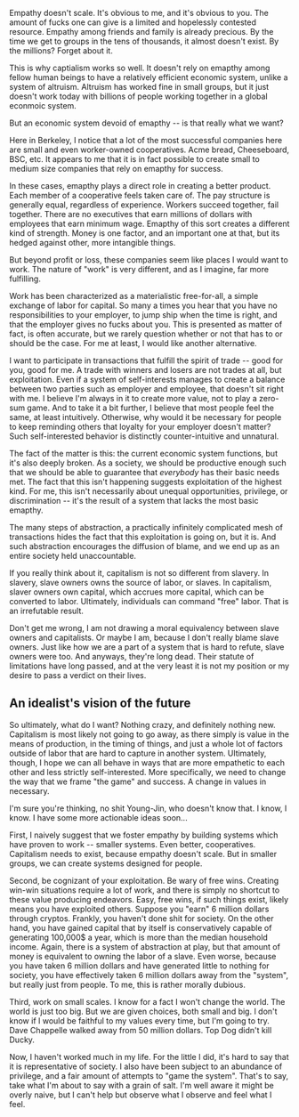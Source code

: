 Empathy doesn't scale. It's obvious to me, and it's obvious to you. The amount of fucks one can give is a limited and hopelessly contested resource. Empathy among friends and family is already precious. By the time we get to groups in the tens of thousands, it almost doesn't exist. By the millions? Forget about it.

This is why captialism works so well. It doesn't rely on emapthy among fellow human beings to have a relatively efficient economic system, unlike a system of altruism. Altruism has worked fine in small groups, but it just doesn't work today with billions of people working together in a global econmoic system.

But an economic system devoid of emapthy -- is that really what we want?

Here in Berkeley, I notice that a lot of the most successful companies here are small and even worker-owned cooperatives. Acme bread, Cheeseboard, BSC, etc. It appears to me that it is in fact possible to create small to medium size companies that rely on emapthy for success.

In these cases, emapthy plays a direct role in creating a better product. Each member of a cooperative feels taken care of. The pay structure is generally equal, regardless of experience. Workers succeed together, fail together. There are no executives that earn millions of dollars with employees that earn minimum wage. Emapthy of this sort creates a different kind of strength. Money is one factor, and an important one at that, but its hedged against other, more intangible things.

But beyond profit or loss, these companies seem like places I would want to work. The nature of "work" is very different, and as I imagine, far more fulfilling.

Work has been characterized as a materialistic free-for-all, a simple exchange of labor for capital. So many a times you hear that you have no responsibilities to your employer, to jump ship when the time is right, and that the employer gives no fucks about you. This is presented as matter of fact, is often accurate, but we rarely question whether or not that has to or should be the case. For me at least, I would like another alternative.

I want to participate in transactions that fulfill the spirit of trade -- good for you, good for me. A trade with winners and losers are not trades at all, but exploitation. Even if a system of self-interests manages to create a balance between two parties such as employer and employee, that doesn't sit right with me. I believe I'm always in it to create more value, not to play a zero-sum game. And to take it a bit further, I believe that most people feel the same, at least intuitively. Otherwise, why would it be necessary for people to keep reminding others that loyalty for your employer doesn't matter? Such self-interested behavior is distinctly counter-intuitive and unnatural.

The fact of the matter is this: the current economic system functions, but it's also deeply broken. As a society, we should be productive enough such that we should be able to guarantee that *everybody* has their basic needs met. The fact that this isn't happening suggests exploitation of the highest kind. For me, this isn't necessarily about unequal opportunities, privilege, or discrimination -- it's the result of a system that lacks the most basic emapthy.

The many steps of abstraction, a practically infinitely complicated mesh of transactions hides the fact that this exploitation is going on, but it is. And such abstraction encourages the diffusion of blame, and we end up as an entire society held unaccountable.

If you really think about it, capitalism is not so different from slavery. In slavery, slave owners owns the source of labor, or slaves. In capitalism, slaver owners own capital, which accrues more capital, which can be converted to labor. Ultimately, individuals can command "free" labor. That is an irrefutable result.

Don't get me wrong, I am not drawing a moral equivalency between slave owners and capitalists. Or maybe I am, because I don't really blame slave owners. Just like how we are a part of a system that is hard to refute, slave owners were too. And anyways, they're long dead. Their statute of limitations have long passed, and at the very least it is not my position or my desire to pass a verdict on their lives.

## An idealist's vision of the future

So ultimately, what do I want? Nothing crazy, and definitely nothing new. Capitalism is most likely not going to go away, as there simply is value in the means of production, in the timing of things, and just a whole lot of factors outside of labor that are hard to capture in another system. Ultimately, though, I hope we can all behave in ways that are more empathetic to each other and less strictly self-interested. More specifically, we need to change the way that we frame "the game" and success. A change in values in necessary.

I'm sure you're thinking, no shit Young-Jin, who doesn't know that. I know, I know. I have some more actionable ideas soon...

First, I naively suggest that we foster empathy by building systems which have proven to work -- smaller systems. Even better, cooperatives. Capitalism needs to exist, because empathy doesn't scale. But in smaller groups, we can create systems designed for people.

Second, be cognizant of your exploitation. Be wary of free wins. Creating win-win situations require a lot of work, and there is simply no shortcut to these value producing endeavors. Easy, free wins, if such things exist, likely means you have exploited others. Suppose you "earn" 6 million dollars through cryptos. Frankly, you haven't done shit for society. On the other hand, you have gained capital that by itself is conservatively capable of generating 100,000$ a year, which is more than the median household income. Again, there is a system of abstraction at play, but that amount of money is equivalent to owning the labor of a slave. Even worse, because you have taken 6 million dollars and have generated little to nothing for society, you have effectively taken 6 million dollars away from the "system", but really just from people. To me, this is rather morally dubious.

Third, work on small scales. I know for a fact I won't change the world. The world is just too big. But we are given choices, both small and big. I don't know if I would be faithful to my values every time, but I'm going to try. Dave Chappelle walked away from 50 million dollars. Top Dog didn't kill Ducky.

Now, I haven't worked much in my life. For the little I did, it's hard to say that it is representative of society. I also have been subject to an abundance of privilege, and a fair amount of attempts to "game the system". That's to say, take what I'm about to say with a grain of salt. I'm well aware it might be overly naive, but I can't help but observe what I observe and feel what I feel.
